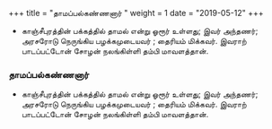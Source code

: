 ﻿+++
title = "தாமப்பல்கண்ணனார்  "
weight = 1
date = "2019-05-12"
+++


- காஞ்சீபுரத்தின் பக்கத்தில்  தாமல் என்று ஓரூர் உள்ளது; இவர் அந்தணர்; அரசரோடு நெருங்கிய பழக்கமுடையவர் ; தைரியம் மிக்கவர். இவராற் பாடப்பட்டோன் சோழன் நலங்கிள்ளி தம்பி மாவளத்தான். 
  
### தாமப்பல்கண்ணனார்  
- காஞ்சீபுரத்தின் பக்கத்தில்  தாமல் என்று ஓரூர் உள்ளது; இவர் அந்தணர்; அரசரோடு நெருங்கிய பழக்கமுடையவர் ; தைரியம் மிக்கவர். இவராற் பாடப்பட்டோன் சோழன் நலங்கிள்ளி தம்பி மாவளத்தான். 
